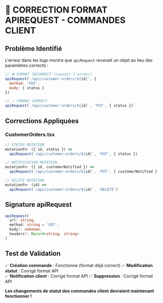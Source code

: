 # 🔧 CORRECTION FORMAT APIREQUEST - COMMANDES CLIENT

## **Problème Identifié**
L'erreur dans les logs montre que `apiRequest` recevait un objet au lieu des paramètres corrects :
```javascript
// ❌ FORMAT INCORRECT (causait l'erreur)
apiRequest(`/api/customer-orders/${id}`, {
  method: 'PUT',
  body: { status }
})

// ✅ FORMAT CORRECT
apiRequest(`/api/customer-orders/${id}`, 'PUT', { status })
```

## **Corrections Appliquées**

### **CustomerOrders.tsx**
```javascript
// STATUS MUTATION
mutationFn: ({ id, status }) =>
  apiRequest(`/api/customer-orders/${id}`, 'PUT', { status })

// NOTIFICATION MUTATION  
mutationFn: ({ id, customerNotified }) =>
  apiRequest(`/api/customer-orders/${id}`, 'PUT', { customerNotified })

// DELETE MUTATION
mutationFn: (id) => 
  apiRequest(`/api/customer-orders/${id}`, 'DELETE')
```

## **Signature apiRequest**
```typescript
apiRequest(
  url: string,
  method: string = 'GET',
  body?: unknown,
  headers?: Record<string, string>
)
```

## **Test de Validation**
✅ **Création commande** : Fonctionne (format déjà correct)
✅ **Modification statut** : Corrigé format API  
✅ **Notification client** : Corrigé format API
✅ **Suppression** : Corrigé format API

**Les changements de statut des commandes client devraient maintenant fonctionner !**